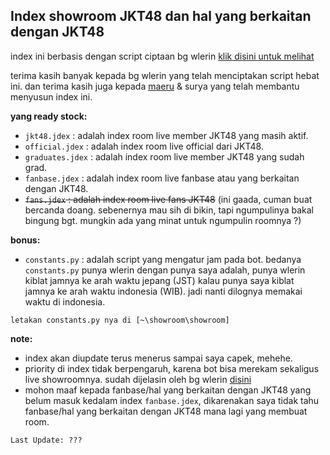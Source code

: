 ## Index showroom JKT48 dan hal yang berkaitan dengan JKT48

index ini berbasis dengan script ciptaan bg wlerin [klik disini untuk melihat](https://github.com/wlerin/showroom) 

terima kasih banyak kepada bg wlerin yang telah menciptakan script hebat ini. dan terima kasih juga kepada [maeru](https://github.com/maeruuuuu) & surya yang 
telah membantu menyusun index ini.



**yang ready stock:**
- `jkt48.jdex`      : adalah index room live member JKT48 yang masih aktif.
- `official.jdex`   : adalah index room live official dari JKT48.
- `graduates.jdex`  : adalah index room live member JKT48 yang sudah grad.
- `fanbase.jdex`    : adalah index room live fanbase atau yang berkaitan dengan JKT48.
- ~~`fans.jdex`     : adalah index room live fans JKT48~~ (ini gaada, cuman buat bercanda doang. sebenernya mau sih di bikin, tapi ngumpulinya bakal bingung bgt. 
mungkin ada yang minat untuk ngumpulin roomnya ?)

**bonus:**
- `constants.py`    : adalah script yang mengatur jam pada bot. bedanya `constants.py` punya wlerin dengan punya saya adalah, punya wlerin kiblat jamnya ke arah waktu 
jepang (JST) kalau punya saya kiblat jamnya ke arah waktu indonesia (WIB). jadi nanti dilognya memakai waktu di indonesia.
```
letakan constants.py nya di [~\showroom\showroom]
```


**note:**
- index akan diupdate terus menerus sampai saya capek, mehehe.
- priority di index tidak berpengaruh, karena bot bisa merekam sekaligus live showroomnya. sudah dijelasin oleh bg wlerin [disini](https://github.com/wlerin/showroom/issues/29#issuecomment-733889216)
- mohon maaf kepada fanbase/hal yang berkaitan dengan JKT48 yang belum masuk kedalam index `fanbase.jdex`, dikarenakan saya tidak tahu fanbase/hal yang berkaitan dengan 
JKT48 mana lagi yang membuat room.


`Last Update: ???`
